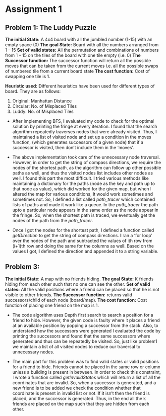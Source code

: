 # Assignment 1

## Problem 1: The Luddy Puzzle
**The initial State:** A 4x4 board with all the jumbled number (1-15) with an empty space (0)
**The goal State:** Board with all the numbers arranged from 1 – 15
**Set of valid states:** All the permutation and combinations of numbers from 1 – 15 on the tiles of the board with one tile empty (i.e. 0)
**The Successor function:** The successor function will return all the possible moves that can be taken from the current moves i.e. all the possible swaps of numbered tile from a current board state
**The cost function:** Cost of swapping one tile is 1.

**Heuristic used:** Different heuristics have been used for different types of board. They are as follows:
1.	Original: Manhattan Distance
2.	Circular: No. of Misplaced Tiles
3.	Luddy: No. of Misplaced Tiles

- After implementing BFS, I evaluated my code to check for the optimal solution by printing the fringe at every iteration. I found that the search algorithm repeatedly traverses nodes that were already visited. Thus, I maintained a list of visited node and set up a condition in the moves function, (which generates successors of a given node) that if a successor is visited, then don’t include them in the ‘moves’.

- The above implementation took care of the unnecessary node traversal. However, in order to get the string of compass directions, we require the nodes of the shortest path, as the algorithm can follow up other possible paths as well, and thus the visited nodes list includes other nodes as well. I found this part the most difficult. I tried various methods like maintaining a dictionary for the paths (node as the key and path up to that node as value), which did worked for the given map, but when I altered the map for various conditions, It would work sometimes and sometimes not. So, I defined a list called _path_tracer_ which contained lists of paths and made it work like a queue. In the _path_tracer_ the path upto a particular node appears in the same order as the node appear in the fringe. So, when the shortest path is traced, we eventually get the nodes of the path from the _path_tracer_.

- Once I got the nodes for the shortest path, I defined a function called _getDirection_ to get the string of compass directions. I ran a ‘for loop’ over the nodes of the path and subtracted the values of ith row from (i+1)th row and doing the same for the columns as well. Based on the values I got, I defined the direction and appended it to a string variable.

## Problem 3: 
**The initial State:** A map with no friends hiding.
**The goal State:** K friends hiding from each other such that no one can see the other.
**Set of valid states:** All the valid positions where a friend can be placed so that he is not visible to other friends.
**The Successor function:** returns valid successors/child of each node (board/map).
**The cost function:** Cost function of placing one friend on the map is 1.

- The code algorithm uses Depth first search to search a position for a friend to hide. However, the given code is faulty where it places a friend at an available position by popping a successor from the stack. Also, to understand how the successors were generated I evaluated the code by printing the successors and found that the same successors where generated and thus can be repeatedly be visited. So, just like problem1 we maintain a list of all visited nodes to reduce our traversal to unnecessary nodes.

- The main part for this problem was to find valid states or valid positions for a friend to hide. Friends cannot be placed in the same row or column unless a building is present in between. In order to check this constraint, I wrote a function called _getInvalidStates_ which will return a list of all the coordinates that are invalid. So, when a successor is generated, and a new friend is to be added we check the condition whether that coordinate is present in invalid list or not. If it isn’t then the friend is placed, and the successor is generated. Thus, in the end all the k friends are placed on the map such that they are hidden from each other.
